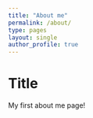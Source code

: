 ```yaml
---
title: "About me"
permalink: /about/
type: pages
layout: single
author_profile: true
---
```


# Title

My first about me page!
